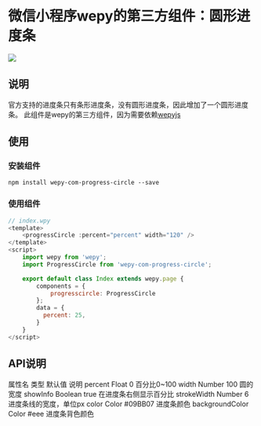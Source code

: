 
# 微信小程序wepy的第三方组件：圆形进度条

![](http://oxk008h6r.bkt.clouddn.com/demo.png)

## 说明

官方支持的进度条只有条形进度条，没有圆形进度条，因此增加了一个圆形进度条。
此组件是wepy的第三方组件，因为需要依赖[wepyjs](https://github.com/Tencent/wepy)

## 使用

### 安装组件

```shell
npm install wepy-com-progress-circle --save
```

### 使用组件

```javascript
// index.wpy
<template>
    <progressCircle :percent="percent" width="120" />
</template>
<script>
    import wepy from 'wepy';
    import ProgressCircle from 'wepy-com-progress-circle';

    export default class Index extends wepy.page {
        components = {
            progresscircle: ProgressCircle
        };
        data = {
          percent: 25, 
        }
    }
</script>
```

## API说明

属性名             类型          默认值        说明
percent           Float        0            百分比0~100
width             Number       100          圆的宽度
showInfo	        Boolean	     true	        在进度条右侧显示百分比
strokeWidth	      Number	     6	          进度条线的宽度，单位px
color	            Color        #09BB07	    进度条颜色
backgroundColor	  Color		     #eee         进度条背色颜色

